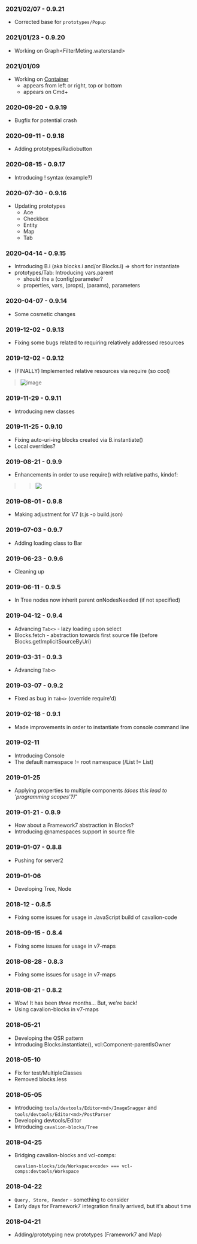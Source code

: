 ### 2021/02/07 - 0.9.21
- Corrected base for `prototypes/Popup`

### 2021/01/23 - 0.9.20
* Working on Graph<FilterMeting.waterstand>

### 2021/01/09
- Working on [Container]([src/prototypes/:])
	- appears from left or right, top or bottom
	- appears on Cmd+<dot>

### 2020-09-20 - 0.9.19
- Bugfix for potential crash

### 2020-09-11 - 0.9.18
- Adding prototypes/Radiobutton

### 2020-08-15 - 0.9.17
- Introducing ! syntax (example?)

### 2020-07-30 - 0.9.16
- Updating prototypes
	- Ace
	- Checkbox
	- Entity
	- Map
	- Tab

### 2020-04-14 - 0.9.15
- Introducing B.i (aka blocks.i and/or Blocks.i) => short for instantiate
- prototypes/Tab: Introducing vars.parent
	- should the a (config)parameter?
	- properties, vars, (props), (params), parameters

### 2020-04-07 - 0.9.14
- Some cosmetic changes

### 2019-12-02 - 0.9.13
- Fixing some bugs related to requiring relatively addressed resources

### 2019-12-02 - 0.9.12
- (FINALLY) Implemented relative resources via require (so cool)

> ![image](https://user-images.githubusercontent.com/686773/70025078-95f39100-1561-11ea-9368-09daa0442916.png?2x)


### 2019-11-29 - 0.9.11
- Introducing new classes

### 2019-11-25 - 0.9.10
- Fixing auto-uri-ing blocks created via B.instantiate()
- Local overrides?

### 2019-08-21 - 0.9.9
- Enhancements in order to use require() with relative paths, kindof:

>> ![](https://i.snipboard.io/pCjgSD.jpg?2x)

### 2019-08-01 - 0.9.8
- Making adjustment for V7 (r.js -o build.json)

### 2019-07-03 - 0.9.7
- Adding loading class to Bar

### 2019-06-23 - 0.9.6
- Cleaning up

### 2019-06-11 - 0.9.5
- In Tree nodes now inherit parent onNodesNeeded (if not specified)

### 2019-04-12 - 0.9.4
- Advancing `Tab<>` - lazy loading upon select
- Blocks.fetch - abstraction towards first source file (before Blocks.getImplicitSourceByUri)

### 2019-03-31 - 0.9.3
- Advancing `Tab<>`

### 2019-03-07 - 0.9.2
- Fixed as bug in `Tab<>` (override require'd)

### 2019-02-18 - 0.9.1
- Made improvements in order to instantiate from console command line

### 2019-02-11
- Introducing Console
- The default namespace != root namespace (/List != List)

### 2019-01-25
- Applying properties to multiple components _(does this lead to 'programming scopes'?)_"

### 2019-01-21 - 0.8.9
- How about a Framework7 abstraction in Blocks?
- Introducing @namespaces support in source file

### 2019-01-07 - 0.8.8
- Pushing for server2

### 2019-01-06
- Developing Tree, Node

### 2018-12 - 0.8.5
- Fixing some issues for usage in JavaScript build of cavalion-code

### 2018-09-15 - 0.8.4
- Fixing some issues for usage in v7-maps

### 2018-08-28 - 0.8.3
- Fixing some issues for usage in v7-maps

### 2018-08-21 - 0.8.2
- Wow! It has been *three* months... But, we're back!
- Using cavalion-blocks in v7-maps

### 2018-05-21
- Developing the QSR pattern
- Introducing Blocks.instantiate(), vcl:Component-parentIsOwner

### 2018-05-10
- Fix for test/MultipleClasses
- Removed blocks.less

### 2018-05-05
- Introducing `tools/devtools/Editor<md>/ImageSnagger` and `tools/devtools/Editor<md>/PostParser`
- Developing devtools/Editor<html>
- Introducing `cavalion-blocks/Tree`

### 2018-04-25
- Bridging cavalion-blocks and vcl-comps:

	`cavalion-blocks/ide/Workspace<code> === vcl-comps:devtools/Workspace`

### 2018-04-22
- `Query, Store, Render` - something to consider
- Early days for Framework7 integration finally arrived, but it's about time

### 2018-04-21
- Adding/prototyping new prototypes (Framework7 and Map)

